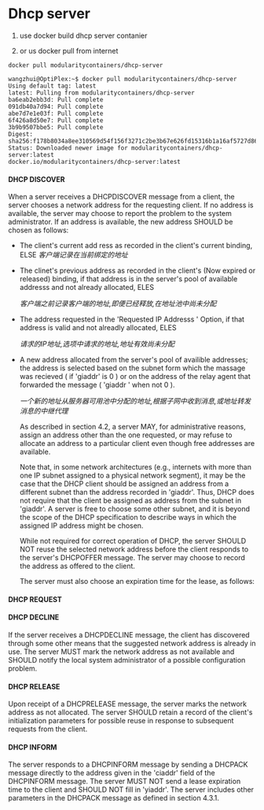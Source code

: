 

# Dhcp server

1. use docker build dhcp server contanier

2.  or us docker pull from internet

`docker pull modularitycontainers/dhcp-server`

```
wangzhui@OptiPlex:~$ docker pull modularitycontainers/dhcp-server
Using default tag: latest
latest: Pulling from modularitycontainers/dhcp-server
ba6eab2ebb3d: Pull complete 
091db40a7d94: Pull complete 
abe7d7e1e03f: Pull complete 
6f426a8d50e7: Pull complete 
3b9b9507bbe5: Pull complete 
Digest: sha256:f178b8034a8ee310569d54f156f3271c2be3b67e626fd15316b1a16af5727d86
Status: Downloaded newer image for modularitycontainers/dhcp-server:latest
docker.io/modularitycontainers/dhcp-server:latest
```



#### DHCP DISCOVER

   When a server receives a DHCPDISCOVER message from a client, the
   server chooses a network address for the requesting client.  If no
   address is available, the server may choose to report the problem to
   the system administrator. If an address is available, the new address
   SHOULD be chosen as follows:

* The client's current add ress as recorded in the client's current binding,
     ELSE
  *客户端记录在当前绑定的地址*

* The clinet's previous address as recorded in the client's (Now expired or 
     released) binding, if that address is in the server's pool of available addresss
     and not already allocated, ELES

  *客户端之前记录客户端的地址,即便已经释放,在地址池中尚未分配*

* The address requested in the 'Requested IP Addresss ' Option, if that address
     is valid and not alreadly allocated, ELES

  *请求的IP地址,选项中请求的地址,地址有效尚未分配*

* A new address allocated from the server's pool of availible addresses;
     the address is selected based on the subnet form which the massage was
     recieved ( if 'giaddr' is 0 ) or on the address of the relay agent that forwarded 
     the message ( 'giaddr ' when not 0 ).

  *一个新的地址从服务器可用池中分配的地址,根据子网中收到消息,或地址转发消息的中继代理*

   As described in section 4.2, a server MAY, for administrative
   reasons, assign an address other than the one requested, or may
   refuse to allocate an address to a particular client even though free
   addresses are available.

   Note that, in some network architectures (e.g., internets with more
   than one IP subnet assigned to a physical network segment), it may be
   the case that the DHCP client should be assigned an address from a
   different subnet than the address recorded in 'giaddr'.  Thus, DHCP
   does not require that the client be assigned as address from the
   subnet in 'giaddr'.  A server is free to choose some other subnet,
   and it is beyond the scope of the DHCP specification to describe ways
   in which the assigned IP address might be chosen.

   While not required for correct operation of DHCP, the server SHOULD
   NOT reuse the selected network address before the client responds to
   the server's DHCPOFFER message.  The server may choose to record the
   address as offered to the client.

   The server must also choose an expiration time for the lease, as
   follows:


#### DHCP REQUEST




#### DHCP DECLINE

   If the server receives a DHCPDECLINE message, the client has
   discovered through some other means that the suggested network
   address is already in use.  The server MUST mark the network address
   as not available and SHOULD notify the local system administrator of
   a possible configuration problem.

#### DHCP RELEASE

   Upon receipt of a DHCPRELEASE message, the server marks the network
   address as not allocated.  The server SHOULD retain a record of the
   client's initialization parameters for possible reuse in response to
   subsequent requests from the client.

#### DHCP INFORM

   The server responds to a DHCPINFORM message by sending a DHCPACK
   message directly to the address given in the 'ciaddr' field of the
   DHCPINFORM message.  The server MUST NOT send a lease expiration time
   to the client and SHOULD NOT fill in 'yiaddr'.  The server includes
   other parameters in the DHCPACK message as defined in section 4.3.1.
